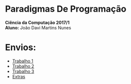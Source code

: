 # Paradigmas De Programação
<p>
<strong>Ciência da Computação 2017/1</strong> <br>
<strong>Aluno:</strong> João Davi Martins Nunes<br>
</p>


**Envios:** <br>
==============
- [Trabalho 1](https://github.com/JoaoDaviMNunes/ParadigmasDeProgramacao/tree/master/t1) <br>
- [Trabalho 2](https://github.com/JoaoDaviMNunes/ParadigmasDeProgramacao/tree/master/t2) <br>
- [Trabalho 3](https://github.com/JoaoDaviMNunes/ParadigmasDeProgramacao/tree/master/t3) <br>
- [Extras](https://github.com/JoaoDaviMNunes/ParadigmasDeProgramacao/tree/master/Extras)<br>


